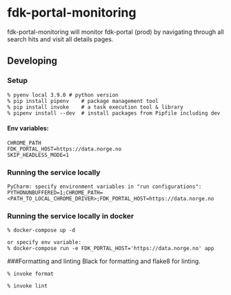 # fdk-portal-monitoring
fdk-portal-monitoring will monitor fdk-portal (prod) by navigating through all search hits and visit all details pages.

## Developing
### Setup
```
% pyenv local 3.9.0 # python version
% pip install pipenv    # package management tool
% pip install invoke    # a task execution tool & library
% pipenv install --dev  # install packages from Pipfile including dev
```
#### Env variables:
```
CHROME_PATH
FDK_PORTAL_HOST=https://data.norge.no
SKIP_HEADLESS_MODE=1
```

### Running the service locally
```
PyCharm: specify environment variables in "run configurations":
PYTHONUNBUFFERED=1;CHROME_PATH=<PATH_TO_LOCAL_CHROME_DRIVER>;FDK_PORTAL_HOST=https://data.norge.no
```

### Running the service locally in docker
```
% docker-compose up -d

or specify env variable:
% docker-compose run -e FDK_PORTAL_HOST='https://data.norge.no' app
```

###Formatting and linting
Black for formatting and flake8 for linting.

```
% invoke format
```
```
% invoke lint
```
